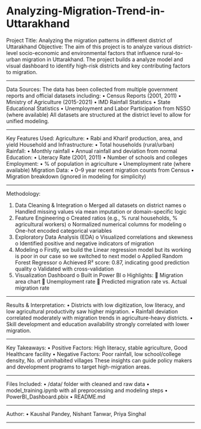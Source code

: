 # Analyzing-Migration-Trend-in-Uttarakhand
Project Title: Analyzing the migration patterns in different district of Uttarakhand
Objective:
The aim of this project is to analyze various district-level socio-economic and environmental factors that influence rural-to-urban migration in Uttarakhand. The project builds a analyze model and visual dashboard to identify high-risk districts and key contributing factors to migration.
________________________________________
Data Sources:
The data has been collected from multiple government reports and official datasets including:
•	Census Reports (2001, 2011)
•	Ministry of Agriculture (2015-2021)
•	IMD Rainfall Statistics
•	State Educational Statistics
•	Unemployment and Labor Participation from NSSO (where available)
All datasets are structured at the district level to allow for unified modeling.
________________________________________
Key Features Used:
Agriculture:
•	Rabi and Kharif production, area, and yield
Household and Infrastructure:
•	Total households (rural/urban)
Rainfall:
•	Monthly rainfall
•	Annual rainfall and deviation from normal
Education:
•	Literacy Rate (2001, 2011)
•	Number of schools and colleges
Employment:
•	% of population in agriculture
•	Unemployment rate (where available)
Migration Data:
•	0–9 year recent migration counts from Census
•	Migration breakdown (ignored in modeling for simplicity)
________________________________________
Methodology:
1.	Data Cleaning & Integration
o	Merged all datasets on district names
o	Handled missing values via mean imputation or domain-specific logic
2.	Feature Engineering
o	Created ratios (e.g., % rural households, % agricultural workers)
o	Normalized numerical columns for modeling
o	One-hot encoded categorical variables
3.	Exploratory Data Analysis (EDA)
o	Visualized correlations and skewness
o	Identified positive and negative indicators of migration
4.	Modeling
o	Firstly, we build the Linear regression model but its working is poor in our case so we switched to next model 
o	Applied Random Forest Regressor
o	Achieved R² score: 0.87, indicating good prediction quality
o	Validated with cross-validation
5.	Visualization Dashboard
o	Built in Power BI
o	Highlights:
	Migration area chart
	Unemployment rate
	Predicted migration rate vs. Actual migration rate
________________________________________
Results & Interpretation:
•	Districts with low digitization, low literacy, and low agricultural productivity saw higher migration.
•	Rainfall deviation correlated moderately with migration trends in agriculture-heavy districts.
•	Skill development and education availability strongly correlated with lower migration.
________________________________________
Key Takeaways:
•	Positive Factors: High literacy, stable agriculture, Good Healthcare facility
•	Negative Factors: Poor rainfall, low school/college density, No. of uninhabited villages
These insights can guide policy makers and development programs to target high-migration areas.
________________________________________
Files Included:
•	/data/ folder with cleaned and raw data
•	model_training.ipynb with all preprocessing and modeling steps
•	PowerBI_Dashboard.pbix
•	README.md
________________________________________
Author:
•	Kaushal Pandey, Nishant Tanwar, Priya Singhal
________________________________________


